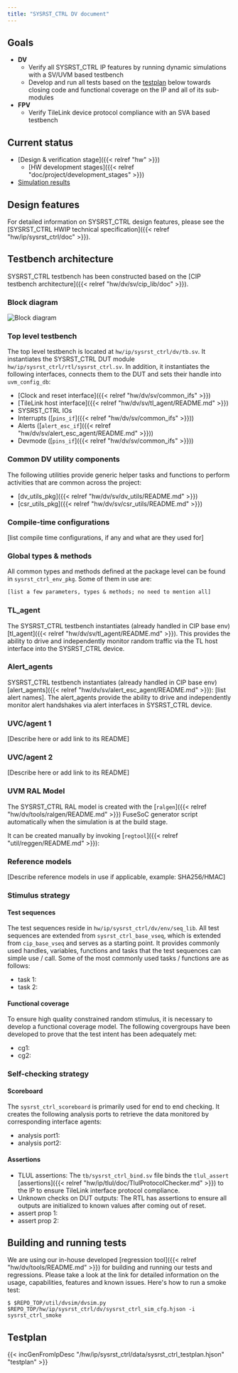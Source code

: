 ```yaml
---
title: "SYSRST_CTRL DV document"
---
```


<!-- Copy this file to hw/ip/sysrst_ctrl/doc/dv/index.md and make changes as needed.
For convenience 'sysrst_ctrl' in the document can be searched and replaced easily with the
desired IP (with case sensitivity!). Also, use the testbench block diagram
located at OpenTitan team drive / 'design verification'
as a starting point and modify it to reflect your sysrst_ctrl testbench and save it
to hw/ip/sysrst_ctrl/doc/dv/tb.svg. It should get linked and rendered under the block
diagram section below. Please update / modify / remove sections below as
applicable. Once done, remove this comment before making a PR. -->

## Goals
* **DV**
  * Verify all SYSRST_CTRL IP features by running dynamic simulations with a SV/UVM based testbench
  * Develop and run all tests based on the [testplan](#testplan) below towards closing code and functional coverage on the IP and all of its sub-modules
* **FPV**
  * Verify TileLink device protocol compliance with an SVA based testbench

## Current status
* [Design & verification stage]({{< relref "hw" >}})
  * [HW development stages]({{< relref "doc/project/development_stages" >}})
* [Simulation results](https://reports.opentitan.org/hw/ip/sysrst_ctrl/dv/latest/results.html)

## Design features
For detailed information on SYSRST_CTRL design features, please see the [SYSRST_CTRL HWIP technical specification]({{< relref "hw/ip/sysrst_ctrl/doc" >}}).

## Testbench architecture
SYSRST_CTRL testbench has been constructed based on the [CIP testbench architecture]({{< relref "hw/dv/sv/cip_lib/doc" >}}).

### Block diagram
![Block diagram](tb.svg)

### Top level testbench
The top level testbench is located at `hw/ip/sysrst_ctrl/dv/tb.sv`.
It instantiates the SYSRST_CTRL DUT module `hw/ip/sysrst_ctrl/rtl/sysrst_ctrl.sv`.
In addition, it instantiates the following interfaces, connects them to the DUT and sets their handle into `uvm_config_db`:
* [Clock and reset interface]({{< relref "hw/dv/sv/common_ifs" >}})
* [TileLink host interface]({{< relref "hw/dv/sv/tl_agent/README.md" >}})
* SYSRST_CTRL IOs
* Interrupts ([`pins_if`]({{< relref "hw/dv/sv/common_ifs" >}}))
* Alerts ([`alert_esc_if`]({{< relref "hw/dv/sv/alert_esc_agent/README.md" >}}))
* Devmode ([`pins_if`]({{< relref "hw/dv/sv/common_ifs" >}}))

### Common DV utility components
The following utilities provide generic helper tasks and functions to perform activities that are common across the project:
* [dv_utils_pkg]({{< relref "hw/dv/sv/dv_utils/README.md" >}})
* [csr_utils_pkg]({{< relref "hw/dv/sv/csr_utils/README.md" >}})

### Compile-time configurations
[list compile time configurations, if any and what are they used for]

### Global types & methods
All common types and methods defined at the package level can be found in
`sysrst_ctrl_env_pkg`. Some of them in use are:
```systemverilog
[list a few parameters, types & methods; no need to mention all]
```
### TL_agent
The SYSRST_CTRL testbench instantiates (already handled in CIP base env) [tl_agent]({{< relref "hw/dv/sv/tl_agent/README.md" >}}).
This provides the ability to drive and independently monitor random traffic via the TL host interface into the SYSRST_CTRL device.

### Alert_agents
SYSRST_CTRL testbench instantiates (already handled in CIP base env) [alert_agents]({{< relref "hw/dv/sv/alert_esc_agent/README.md" >}}):
[list alert names].
The alert_agents provide the ability to drive and independently monitor alert handshakes via alert interfaces in SYSRST_CTRL device.

### UVC/agent 1
[Describe here or add link to its README]

### UVC/agent 2
[Describe here or add link to its README]

### UVM RAL Model
The SYSRST_CTRL RAL model is created with the [`ralgen`]({{< relref "hw/dv/tools/ralgen/README.md" >}}) FuseSoC generator script automatically when the simulation is at the build stage.

It can be created manually by invoking [`regtool`]({{< relref "util/reggen/README.md" >}}):

### Reference models
[Describe reference models in use if applicable, example: SHA256/HMAC]

### Stimulus strategy
#### Test sequences
The test sequences reside in `hw/ip/sysrst_ctrl/dv/env/seq_lib`.
All test sequences are extended from `sysrst_ctrl_base_vseq`, which is extended from `cip_base_vseq` and serves as a starting point.
It provides commonly used handles, variables, functions and tasks that the test sequences can simple use / call.
Some of the most commonly used tasks / functions are as follows:
* task 1:
* task 2:

#### Functional coverage
To ensure high quality constrained random stimulus, it is necessary to develop a functional coverage model.
The following covergroups have been developed to prove that the test intent has been adequately met:
* cg1:
* cg2:

### Self-checking strategy
#### Scoreboard
The `sysrst_ctrl_scoreboard` is primarily used for end to end checking.
It creates the following analysis ports to retrieve the data monitored by corresponding interface agents:
* analysis port1:
* analysis port2:
<!-- explain inputs monitored, flow of data and outputs checked -->

#### Assertions
* TLUL assertions: The `tb/sysrst_ctrl_bind.sv` file binds the `tlul_assert` [assertions]({{< relref "hw/ip/tlul/doc/TlulProtocolChecker.md" >}}) to the IP to ensure TileLink interface protocol compliance.
* Unknown checks on DUT outputs: The RTL has assertions to ensure all outputs are initialized to known values after coming out of reset.
* assert prop 1:
* assert prop 2:

## Building and running tests
We are using our in-house developed [regression tool]({{< relref "hw/dv/tools/README.md" >}}) for building and running our tests and regressions.
Please take a look at the link for detailed information on the usage, capabilities, features and known issues.
Here's how to run a smoke test:
```console
$ $REPO_TOP/util/dvsim/dvsim.py $REPO_TOP/hw/ip/sysrst_ctrl/dv/sysrst_ctrl_sim_cfg.hjson -i sysrst_ctrl_smoke
```

## Testplan
{{< incGenFromIpDesc "/hw/ip/sysrst_ctrl/data/sysrst_ctrl_testplan.hjson" "testplan" >}}
